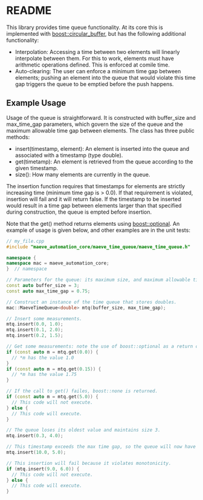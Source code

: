 # README #

This library provides time queue functionality. At its core this is implemented with [boost::circular\_buffer](http://www.boost.org/doc/libs/1_64_0/doc/html/circular_buffer.html), but has the following additional functionality:

* Interpolation: Accessing a time between two elements will linearly interpolate between them. For this to work, elements must have arithmetic operations defined. This is enforced at comile time.
* Auto-clearing: The user can enforce a minimum time gap between elements; pushing an element into the queue that would violate this time gap triggers the queue to be emptied before the push happens.

## Example Usage ##

Usage of the queue is straightforward. It is constructed with buffer\_size and max\_time\_gap parameters, which govern the size of the queue and the maximum allowable time gap between elements. The class has three public methods:

* insert(timestamp, element): An element is inserted into the queue and associated with a timestamp (type double).
* get(timetamp): An element is retrieved from the queue according to the given timestamp.
* size(): How many elements are currently in the queue.

The insertion function requires that timestamps for elements are strictly increasing time (minimum time gap is > 0.0). If that requirement is violated, insertion will fail and it will return false. If the timestamp to be inserted would result in a time gap between elements larger than that specified during construction, the queue is empted before insertion.

Note that the get() method returns elements using [boost::optional](http://www.boost.org/doc/libs/1_64_0/libs/optional/doc/html/index.html). An example of usage is given below, and other examples are in the unit tests:

```c++
// my_file.cpp
#include "maeve_automation_core/maeve_time_queue/maeve_time_queue.h"

namespace {
namespace mac = maeve_automation_core;
}  // namespace

// Parameters for the queue: its maximum size, and maximum allowable time gap
const auto buffer_size = 3;
const auto max_time_gap = 0.75;

// Construct an instance of the time queue that stores doubles.
mac::MaeveTimeQueue<double> mtq(buffer_size, max_time_gap);

// Insert some measurements.
mtq.insert(0.0, 1.0);
mtq.insert(0.1, 2.0);
mtq.insert(0.2, 1.5);

// Get some measurements: note the use of boost::optional as a return container.
if (const auto m = mtq.get(0.0)) {
  // *m has the value 1.0
}
if (const auto m = mtq.get(0.15)) {
  // *m has the value 1.75
}

// If the call to get() failes, boost::none is returned.
if (const auto m = mtq.get(5.0)) {
  // This code will not execute.
} else {
  // This code will execute.
}

// The queue loses its oldest value and maintains size 3.
mtq.insert(0.3, 4.0);

// This timestamp exceeds the max time gap, so the queue will now have size 1.
mtq.insert(10.0, 5.0);

// This insertion will fail because it violates monotonicity.
if (mtq.insert(9.0, 6.0)) {
  // This code will not execute.
} else {
  // This code will execute.
}

```

